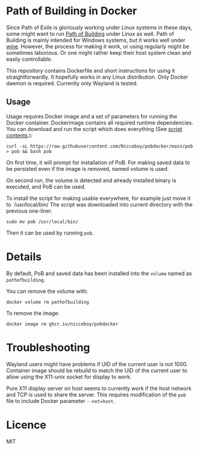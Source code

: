 # Path of Building in Docker

Since Path of Exile is gloriously working under Linux systems in these days, some might want to run [Path of Building](https://github.com/PathOfBuildingCommunity/PathOfBuilding) under Linux as well.
Path of Building is mainly intended for Windows systems, but it works well under [wine](https://www.winehq.org/).
However, the process for making it work, or using regularly might be sometimes laborious.
Or one might rather keep their host system clean and easily controllable.

This repository contains Dockerfile and short instructions for using it straightforwardly.
It hopefully works in any Linux distribution.
Only Docker daemon is required.
Currently only Wayland is tested.

## Usage

Usage requires Docker image and a set of parameters for running the Docker container.
Dockerimage contains all required runtime dependencies.
You can download and run the script which does everything (See [script contents](https://github.com/Nicceboy/pobdocker/blob/main/pob).):

```console
curl -sL https://raw.githubusercontent.com/Nicceboy/pobdocker/main/pob > pob && bash pob
```
On first time, it will prompt for installation of PoB.
For making saved data to be persisted even if the image is removed, named volume is used.

On second run, the volume is detected and already installed binary is executed, and PoB can be used.

To install the script for making usable everywhere, for example just move it to `/usr/local/bin/
The script was downloaded into current directory with the previous one-liner.

```console
sudo mv pob /usr/local/bin/
```

Then it can be used by running `pob`.

# Details

By default, PoB and saved data has been installed into the `volume` named as `pathofbuilding`.

You can remove the volume with:

```console
docker volume rm pathofbuilding
```

To remove the image:
```console
docker image rm ghcr.io/nicceboy/pobdocker
```

# Troubleshooting

Wayland users might have problems if UID of the current user is not 1000.
Container image should be rebuild to match the UID of the current user to allow using the X11-unix socket for display to work.

Pure X11 display server on host seems to currently work if the host network and TCP is used to share the server.
This requires modification of the `pob` file to include Docker parameter `--net=host`.

# Licence

MIT




